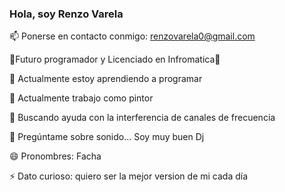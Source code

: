 ### Hola, soy Renzo Varela
📫 Ponerse en contacto conmigo: renzovarela0@gmail.com

🎉Futuro programador y Licenciado en Infromatica🎉

🌱 Actualmente estoy aprendiendo a programar

🔭 Actualmente trabajo como pintor

🤔 Buscando ayuda con la interferencia de canales de frecuencia

💬 Pregúntame sobre sonido... Soy muy buen Dj

😄 Pronombres: Facha

⚡ Dato curioso: quiero ser la mejor version de mi cada día

